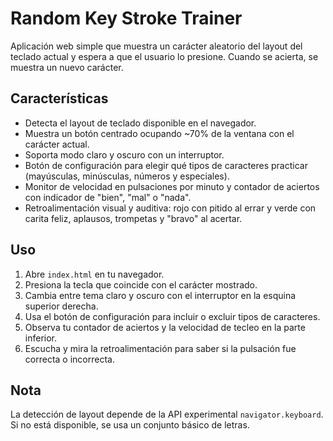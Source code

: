 # Random Key Stroke Trainer

Aplicación web simple que muestra un carácter aleatorio del layout del teclado actual y espera a que el usuario lo presione. Cuando se acierta, se muestra un nuevo carácter.

## Características
- Detecta el layout de teclado disponible en el navegador.
- Muestra un botón centrado ocupando ~70% de la ventana con el carácter actual.
- Soporta modo claro y oscuro con un interruptor.
- Botón de configuración para elegir qué tipos de caracteres practicar (mayúsculas, minúsculas, números y especiales).
- Monitor de velocidad en pulsaciones por minuto y contador de aciertos con indicador de "bien", "mal" o "nada".
- Retroalimentación visual y auditiva: rojo con pitido al errar y verde con carita feliz, aplausos, trompetas y "bravo" al acertar.

## Uso
1. Abre `index.html` en tu navegador.
2. Presiona la tecla que coincide con el carácter mostrado.
3. Cambia entre tema claro y oscuro con el interruptor en la esquina superior derecha.
4. Usa el botón de configuración para incluir o excluir tipos de caracteres.
5. Observa tu contador de aciertos y la velocidad de tecleo en la parte inferior.
6. Escucha y mira la retroalimentación para saber si la pulsación fue correcta o incorrecta.

## Nota
La detección de layout depende de la API experimental `navigator.keyboard`. Si no está disponible, se usa un conjunto básico de letras.
